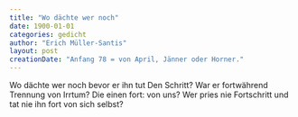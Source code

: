 ```yaml
---
title: "Wo dächte wer noch"
date: 1900-01-01
categories: gedicht
author: "Erich Müller-Santis"
layout: post
creationDate: "Anfang 78 = von April, Jänner oder Horner."
---
```

Wo dächte wer noch
bevor er ihn tut
Den Schritt?
War er fortwährend Trennung von
Irrtum?
Die einen fort:
von uns?
Wer pries nie Fortschritt und tat nie
ihn fort von sich selbst?
